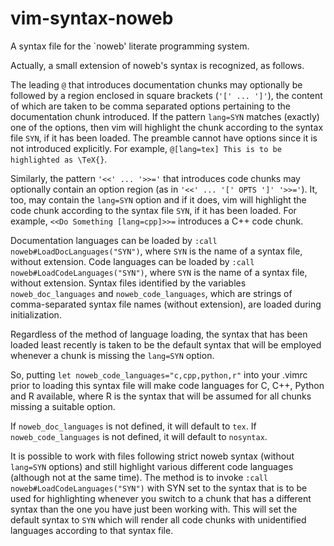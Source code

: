 # vim-syntax-noweb

A syntax file for the `noweb' literate programming system.

Actually, a small extension of noweb's syntax is recognized, as follows.

The leading `@` that introduces documentation chunks may optionally be followed
by a region enclosed in square brackets (`'[' ... ']'`), the content of which
are taken to be comma separated options pertaining to the documentation chunk
introduced. If the pattern `lang=SYN` matches (exactly) one of the options,
then vim will highlight the chunk according to the syntax file `SYN`, if it has
been loaded. The preamble cannot have options since it is not introduced
explicitly.
For example, `@[lang=tex] This is to be highlighted as \TeX{}`.

Similarly, the pattern `'<<' ... '>>='` that introduces code chunks may
optionally contain an option region (as in `'<<' ... '[' OPTS ']' '>>='`).
It, too, may contain the `lang=SYN` option and if it does, vim will highlight
the code chunk according to the syntax file `SYN`, if it has been loaded.
For example, `<<Do Something [lang=cpp]>>=` introduces a C++ code chunk.

Documentation languages can be loaded by `:call noweb#LoadDocLanguages("SYN")`,
where `SYN` is the name of a syntax file, without extension.
Code languages can be loaded by `:call noweb#LoadCodeLanguages("SYN")`,
where `SYN` is the name of a syntax file, without extension.
Syntax files identified by the variables `noweb_doc_languages` and
`noweb_code_languages`, which are strings of comma-separated syntax file
names (without extension), are loaded during initialization.

Regardless of the method of language loading, the syntax that has been loaded
least recently is taken to be the default syntax that will be employed
whenever a chunk is missing the `lang=SYN` option.

So, putting `let noweb_code_languages="c,cpp,python,r"` into your .vimrc
prior to loading this syntax file will make code languages for C, C++, Python
and R available, where R is the syntax that will be assumed for all chunks
missing a suitable option.

If `noweb_doc_languages` is not defined, it will default to `tex`.
If `noweb_code_languages` is not defined, it will default to `nosyntax`.

It is possible to work with files following strict noweb syntax (without
`lang=SYN` options) and still highlight various different code languages
(although not at the same time). The method is to invoke `:call
noweb#LoadCodeLanguages("SYN")` with SYN set to the syntax that is to be used
for highlighting whenever you switch to a chunk that has a different syntax
than the one you have just been working with.  This will set the default
syntax to `SYN` which will render all code chunks with unidentified languages
according to that syntax file.
